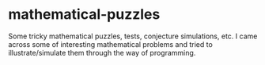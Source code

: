 # mathematical-puzzles
Some tricky mathematical puzzles, tests, conjecture simulations, etc.
I came across some of interesting mathematical problems and tried to illustrate/simulate them through the way of programming.

